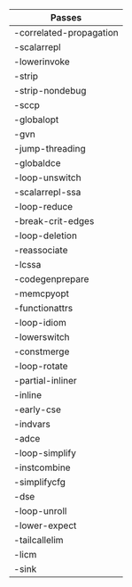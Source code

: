 |Passes|
|------------|
|-correlated-propagation|
|-scalarrepl|
|-lowerinvoke|
|-strip|
|-strip-nondebug|
|-sccp|
|-globalopt|
|-gvn|
|-jump-threading|
|-globaldce|
|-loop-unswitch|
|-scalarrepl-ssa|
|-loop-reduce|
|-break-crit-edges|
|-loop-deletion|
|-reassociate|
|-lcssa|
|-codegenprepare|
|-memcpyopt|
|-functionattrs|
|-loop-idiom|
|-lowerswitch|
|-constmerge|
|-loop-rotate|
|-partial-inliner|
|-inline|
|-early-cse|
|-indvars|
|-adce|
|-loop-simplify|
|-instcombine|
|-simplifycfg|
|-dse|
|-loop-unroll|
|-lower-expect|
|-tailcallelim|
|-licm|
|-sink|
